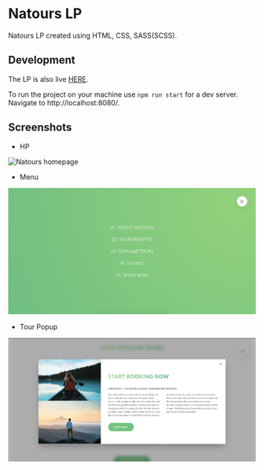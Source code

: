 # Natours LP

Natours LP created using HTML, CSS, SASS(SCSS). 

## Development

The LP is also live [HERE](https://natour-tours.netlify.app/).

To run the project on your machine use ```npm run start``` for a dev server. Navigate to http://localhost:8080/.

## Screenshots
* HP

![Natours homepage](/img/1.png?raw=true "Natours homepage")

* Menu

![Natours menu](/img/2.png?raw=true "Natours menu")

* Tour Popup

![Natours popup](/img/3.png?raw=true "Tour popup")
